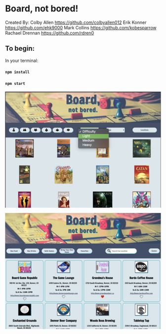 # Board, not bored!
Created By:
Colby Allen https://github.com/colbyallen012
Erik Konner https://github.com/ehk9000
Mark Collins https://github.com/kobesparrow
Rachael Drennan  https://github.com/rdren0

## To begin:
In your terminal:
#### `npm install`
#### `npm start`


![BoardGameApp](screenshot.png)

![BoardGameApp](locations.png)



